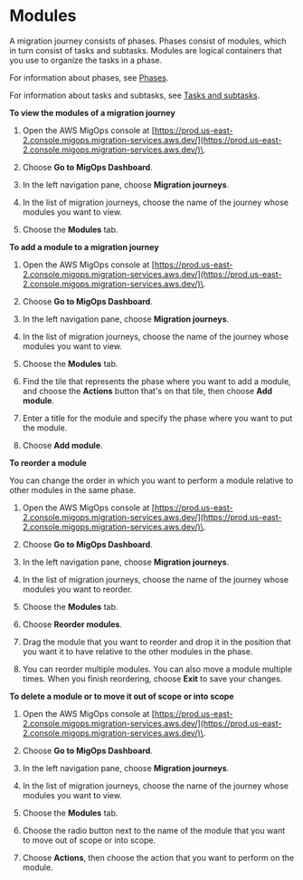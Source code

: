 # Modules<a name="modules"></a>

A migration journey consists of phases\. Phases consist of modules, which in turn consist of tasks and subtasks\. Modules are logical containers that you use to organize the tasks in a phase\.

For information about phases, see [Phases](phases.md)\.

For information about tasks and subtasks, see [Tasks and subtasks](tasks.md)\.

**To view the modules of a migration journey**

1. Open the AWS MigOps console at [https://prod.us-east-2.console.migops.migration-services.aws.dev/](https://prod.us-east-2.console.migops.migration-services.aws.dev/)\.

1. Choose **Go to MigOps Dashboard**\.

1. In the left navigation pane, choose **Migration journeys**\.

1. In the list of migration journeys, choose the name of the journey whose modules you want to view\.

1. Choose the **Modules** tab\.



**To add a module to a migration journey**

1. Open the AWS MigOps console at [https://prod.us-east-2.console.migops.migration-services.aws.dev/](https://prod.us-east-2.console.migops.migration-services.aws.dev/)\.

1. Choose **Go to MigOps Dashboard**\.

1. In the left navigation pane, choose **Migration journeys**\.

1. In the list of migration journeys, choose the name of the journey whose modules you want to view\.

1. Choose the **Modules** tab\.

1. Find the tile that represents the phase where you want to add a module, and choose the **Actions** button that's on that tile, then choose **Add module**\.

1. Enter a title for the module and specify the phase where you want to put the module\.

1. Choose **Add module**\.



**To reorder a module**

You can change the order in which you want to perform a module relative to other modules in the same phase\.

1. Open the AWS MigOps console at [https://prod.us-east-2.console.migops.migration-services.aws.dev/](https://prod.us-east-2.console.migops.migration-services.aws.dev/)\.

1. Choose **Go to MigOps Dashboard**\.

1. In the left navigation pane, choose **Migration journeys**\.

1. In the list of migration journeys, choose the name of the journey whose modules you want to reorder\.

1. Choose the **Modules** tab\.

1. Choose **Reorder modules**\.

1. Drag the module that you want to reorder and drop it in the position that you want it to have relative to the other modules in the phase\.

1. You can reorder multiple modules\. You can also move a module multiple times\. When you finish reordering, choose **Exit** to save your changes\.



**To delete a module or to move it out of scope or into scope**

1. Open the AWS MigOps console at [https://prod.us-east-2.console.migops.migration-services.aws.dev/](https://prod.us-east-2.console.migops.migration-services.aws.dev/)\.

1. Choose **Go to MigOps Dashboard**\.

1. In the left navigation pane, choose **Migration journeys**\.

1. In the list of migration journeys, choose the name of the journey whose modules you want to view\.

1. Choose the **Modules** tab\.

1. Choose the radio button next to the name of the module that you want to move out of scope or into scope\.

1. Choose **Actions**, then choose the action that you want to perform on the module\.